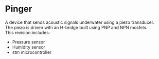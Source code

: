 # Pinger
A device that sends acoustic signals underwater using a piezo transducer.  
The piezo is driven with an H-bridge built using PNP and NPN mosfets.  
This revision includes:
- Pressure sensor
- Humidity sensor
- stm microcontroller
